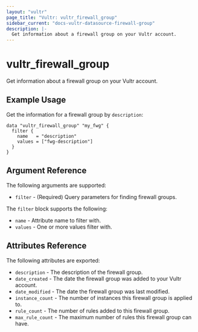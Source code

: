 ```yaml
---
layout: "vultr"
page_title: "Vultr: vultr_firewall_group"
sidebar_current: "docs-vultr-datasource-firewall-group"
description: |-
  Get information about a firewall group on your Vultr account.
---
```


# vultr_firewall_group

Get information about a firewall group on your Vultr account.

## Example Usage

Get the information for a firewall group by `description`:

```hcl
data "vultr_firewall_group" "my_fwg" {
  filter {
    name   = "description"
    values = ["fwg-description"]
  }
}
```

## Argument Reference

The following arguments are supported:

* `filter` - (Required) Query parameters for finding firewall groups.

The `filter` block supports the following:

* `name` - Attribute name to filter with.
* `values` - One or more values filter with.

## Attributes Reference

The following attributes are exported:

* `description` - The description of the firewall group.
* `date_created` - The date the firewall group was added to your Vultr account.
* `date_modified` - The date the firewall group was last modified.
* `instance_count` - The number of instances this firewall group is applied to.
* `rule_count` - The number of rules added to this firewall group.
* `max_rule_count` - The maximum number of rules this firewall group can have.